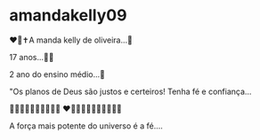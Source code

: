 # amandakelly09

 
❤️‍🔥✝️A manda kelly de oliveira...💟 

 17 anos...🍫🫶

2 ano do ensino médio...🥀

"Os planos de Deus são justos e certeiros! Tenha fé e confiança...

 🧡💛💚💙🩵💜🤎🖤🩶🤍       ❤️🧡💛💚💙🩵💜🤎🖤🩶🤍
 
 A força mais potente do universo é a fé....
                    

